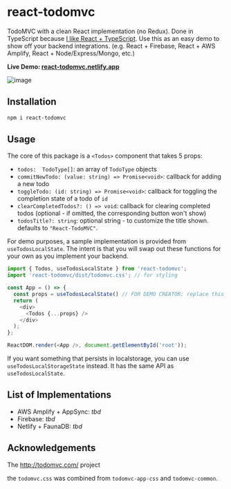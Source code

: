 # react-todomvc

TodoMVC with a clean React implementation (no Redux). Done in TypeScript because [I like React + TypeScript](https://react-typescript-cheatsheet.netlify.app/). Use this as an easy demo to show off your backend integrations. (e.g. React + Firebase, React + AWS Amplify, React + Node/Express/Mongo, etc.)

**Live Demo: [react-todomvc.netlify.app](https://react-todomvc.netlify.app)**

![image](https://user-images.githubusercontent.com/6764957/87823641-59816500-c8a6-11ea-920e-5140041977b0.png)


## Installation

```bash
npm i react-todomvc
```

## Usage

The core of this package is a `<Todos>` component that takes 5 props:

- `todos:  TodoType[]`: an array of `TodoType` objects 
- `commitNewTodo: (value: string) => Promise<void>`: callback for adding a new todo
- `toggleTodo: (id: string) => Promise<void>`: callback for toggling the completion state of a todo of `id`
- `clearCompletedTodos?: () => void`: callback for clearing completed todos (optional - if omitted, the corresponding button won't show)
- `todosTitle?: string`: optional string - to customize the title shown. defaults to `"React-TodoMVC"`.


For demo purposes, a sample implementation is provided from `useTodosLocalState`. The intent is that you will swap out these functions for your own as you implement your backend.


```js
import { Todos, useTodosLocalState } from 'react-todomvc';
import 'react-todomvc/dist/todomvc.css'; // for styling

const App = () => {
  const props = useTodosLocalState() // FOR DEMO CREATOR: replace this with your impl!
  return (
    <div>
      <Todos {...props} />
    </div>
  );
};

ReactDOM.render(<App />, document.getElementById('root'));
```

If you want something that persists in localstorage, you can use `useTodosLocalStorageState` instead. It has the same API as `useTodosLocalState`.

## List of Implementations

- AWS Amplify + AppSync: *tbd*
- Firebase: *tbd*
- Netlify + FaunaDB: *tbd*

## Acknowledgements

The http://todomvc.com/ project

the `todomvc.css` was combined from `todomvc-app-css` and `todomvc-common`.